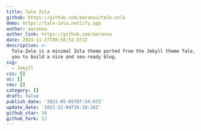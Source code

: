 ```yaml
---
title: Tale Zola
github: https://github.com/aaranxu/tale-zola
demo: https://tale-zola.netlify.app
author: aaranxu
author_link: https://github.com/aaranxu
date: 2024-11-27T09:58:52.572Z
description: >-
  Tala-Zola is a minimal Zola theme ported from the Jekyll theme Tale, helping
  you to build a nice and seo-ready blog.
ssg:
  - Jekyll
css: []
ui: []
cms: []
category: []
draft: false
publish_date: '2021-05-05T07:54:07Z'
update_date: '2021-12-04T16:18:16Z'
github_star: 38
github_fork: 22
---
```

